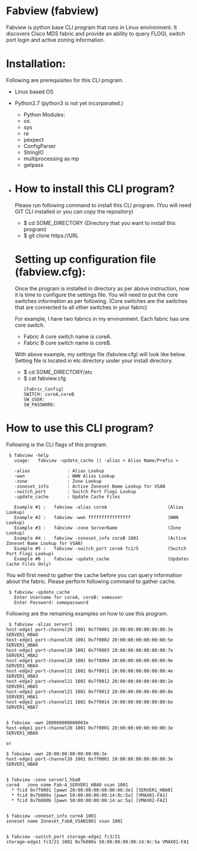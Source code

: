 # Fabview (fabview)
Fabview is python base CLI program that runs in Linux environment. It discovers Cisco MDS fabric and provide an ability to query FLOGI, switch port login and active zoning information.

# Installation:
Following are prerequisites for this CLI program.
* Linux based OS
* Python2.7 (python3 is not yet incorporated.)
  * Python Modules:
  * os
  * sys
  * re
  * pexpect
  * ConfigParser
  * StringIO
  * multiprocessing as mp
  * getpass
 
* # How to install this CLI program?
  Please run following command to install this CLI program. (You will need GIT CLI installed or you can copy the repository)
  * $ cd SOME_DIRECTORY (Directory that you want to install this program)
  * $ git clone https://URL

  # Setting up configuration file (fabview.cfg):
  Once the program is installed in directory as per above instruction, now it is time to configure the settings file.
  You will need to put the core switches information as per following. (Core switches are the switches that are connected to all other switches in your fabric)
  
  For example, I have two fabrics in my environment. Each fabric has one core switch. 
  * Fabric A core switch name is coreA.
  * Fabric B core switch name is coreB.
  
  With above example, my settings file (fabview.cfg) will look like below.
  Setting file is located in etc directory under your install directory.
  * $ cd SOME_DIRECTORY/etc
  * $ cat fabview.cfg
    ```
    [Fabric_Config]
    SWITCH: coreA,coreB
    SW_USER:
    SW_PASSWORD:
    ```
    
# How to use this CLI program?
Following is the CLI flags of this program.
```
 $ fabview -help
   usage:   fabview -update_cache || -alias < Alias Name/Prefix >

   -alias              : Alias Lookup
   -wwn                : WWN Alias Lookup
   -zone               : Zone Lookup
   -zoneset_info       : Active Zoneset Name Lookup for VSAN
   -switch_port        : Switch Port Flogi Lookup
   -update_cache       : Update Cache Files

   Example #1 :   fabview -alias coreA                       (Alias Lookup)
   Example #2 :   fabview -wwn ffffffffffffffff              (WWN Lookup)
   Example #3 :   fabview -zone ServerName                   (Zone Lookup)
   Example #4 :   fabview -zoneset_info coreB 1001           (Active Zoneset Name Lookup for VSAN)
   Example #5 :   fabview -switch_port coreA fc2/5           (Switch Port Flogi Lookup)
   Example #6 :   fabview -update_cache                      (Updates Cache Files Only)

```

You will first need to gather the cache before you can query information about the fabric. Please perform following command to gather cache.
```
 $ fabview -update_cache
   Enter Username for coreA, coreB: someuser
   Enter Password: somepassword

```

Following are the remaining examples on how to use this program.
```
 $ fabview -alias server1
host-edge1 port-channel20 1001 0x7f0001 20:00:00:00:00:00:00:3e SERVER1_HBA0
host-edge1 port-channel20 1001 0x7f0002 20:00:00:00:00:00:00:5e SERVER1_HBA6
host-edge1 port-channel20 1001 0x7f0003 20:00:00:00:00:00:00:7e SERVER1_HBA2
host-edge1 port-channel20 1001 0x7f0004 20:00:00:00:00:00:00:9e SERVER1_HBA4
host-edge2 port-channel21 1002 0x7f0011 20:00:00:00:00:00:00:4e SERVER1_HBA3
host-edge2 port-channel21 1002 0x7f0012 20:00:00:00:00:00:00:2e SERVER1_HBA5
host-edge2 port-channel21 1002 0x7f0013 20:00:00:00:00:00:00:8e SERVER1_HBA1
host-edge2 port-channel21 1002 0x7f0014 20:00:00:00:00:00:00:6e SERVER1_HBA7


$ fabview -wwn 200000000000003e
host-edge1 port-channel20 1001 0x7f0001 20:00:00:00:00:00:00:3e SERVER1_HBA0

or 

$ fabview -wwn 20:00:00:00:00:00:00:3e
host-edge1 port-channel20 1001 0x7f0001 20:00:00:00:00:00:00:3e SERVER1_HBA0


$ fabview -zone server1_hba0
coreA   zone name Fab-A_SERVER1_HBA0 vsan 1001
  * fcid 0x7f0001 [pwwn 20:00:00:00:00:00:00:3e] [SERVER1_HBA0]
  * fcid 0x7b000a [pwwn 50:00:00:00:00:14:9c:5a] [VMAX01-FA1]
  * fcid 0x7b000b [pwwn 50:00:00:00:00:14:ac:5a] [VMAX02-FA2]


$ fabview -zoneset_info coreA 1001
zoneset name Zoneset_FabA_VSAN1001 vsan 1001


$ fabview -switch_port storage-edge1 fc3/21
storage-edge1 fc3/21 1001 0x7b000a 50:00:00:00:00:14:9c:5a VMAX01-FA1
```
